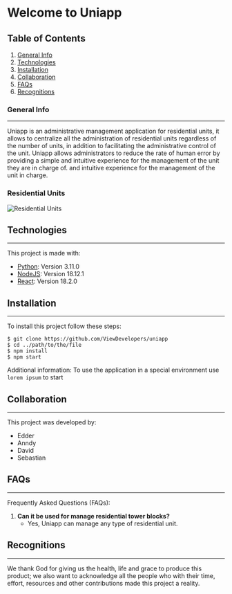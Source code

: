 # Welcome to Uniapp

## Table of Contents
1. [General Info](#general-info)
2. [Technologies](#technologies)
3. [Installation](#installation)
4. [Collaboration](#collaboration)
5. [FAQs](#faqs)
6. [Recognitions](#recognitions)

### General Info
***
Uniapp is an administrative management application for residential units, it allows to centralize all the administration of residential units regardless of the number of units, in addition to facilitating the administrative control of the unit.
Uniapp allows administrators to reduce the rate of human error by providing a simple and intuitive experience for the management of the unit they are in charge of.
and intuitive experience for the management of the unit in charge.

### Residential Units
![Residential Units](https://www.metrocuadrado.com/noticias/assets/backend/field/image/68678231_ml.jpg)


## Technologies
***
This project is made with:
* [Python](https://www.python.org/): Version 3.11.0
* [NodeJS](https://nodejs.org/es/): Version 18.12.1
* [React](https://es.reactjs.org/): Version 18.2.0

## Installation
***
To install this project follow these steps: 
```
$ git clone https://github.com/ViewDevelopers/uniapp
$ cd ../path/to/the/file
$ npm install
$ npm start
```
Additional information: To use the application in a special environment use ``lorem ipsum`` to start

## Collaboration
***
This project was developed by:
* Edder
* Anndy
* David 
* Sebastian

## FAQs
***
Frequently Asked Questions (FAQs):
1. **Can it be used for manage residential tower blocks?**
	* Yes, Uniapp can manage any type of residential unit. 

## Recognitions
***
We thank God for giving us the health, life and grace to produce this product; we also want to acknowledge all the people who with their time, effort, resources and other contributions made this project a reality.

